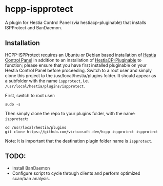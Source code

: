 # hcpp-ispprotect
A plugin for Hestia Control Panel (via hestiacp-pluginable) that installs ISPProtect and BanDaemon.

## Installation
HCPP-ISPProtect requires an Ubuntu or Debian based installation of [Hestia Control Panel](https://hestiacp.com) in addition to an installation of [HestiaCP-Pluginable](https://github.com/virtuosoft-dev/hestiacp-pluginable) to function; please ensure that you have first installed pluginable on your Hestia Control Panel before proceeding. Switch to a root user and simply clone this project to the /usr/local/hestia/plugins folder. It should appear as a subfolder with the name `ispprotect`, i.e. `/usr/local/hestia/plugins/ispprotect`.

First, switch to root user:
```
sudo -s
```

Then simply clone the repo to your plugins folder, with the name `ispprotect`:

```
cd /usr/local/hestia/plugins
git clone https://github.com/virtuosoft-dev/hcpp-ispprotect ispprotect
```

Note: It is important that the destination plugin folder name is `ispprotect`.

## TODO:
* Install BanDaemon
* Configure script to cycle through clients and perform optimized scan/ban analysis.
